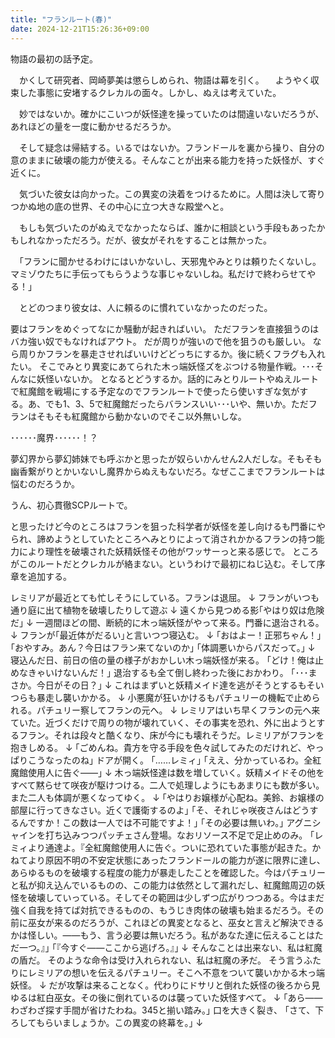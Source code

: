 ```yaml
---
title: "フランルート(春)"
date: 2024-12-21T15:26:36+09:00
---
```

物語の最初の話予定。


　かくして研究者、岡崎夢美は懲らしめられ、物語は幕を引く。
　ようやく収束した事態に安堵するクレカルの面々。しかし、ぬえは考えていた。

　妙ではないか。確かにこいつが妖怪達を操っていたのは間違いないだろうが、あれほどの量を一度に動かせるだろうか。

　そして疑念は帰結する。いるではないか。フランドールを裏から操り、自分の意のままに破壊の能力が使える。そんなことが出来る能力を持った妖怪が、すぐ近くに。

　気づいた彼女は向かった。この異変の決着をつけるために。人間は決して寄りつかぬ地の底の世界、その中心に立つ大きな殿堂へと。

　もしも気づいたのがぬえでなかったならば、誰かに相談という手段もあったかもしれなかっただろう。だが、彼女がそれをすることは無かった。

　｢フランに聞かせるわけにはいかないし、天邪鬼やみとりは頼りたくないし。マミゾウたちに手伝ってもらうような事じゃないしね。私だけで終わらせてやる！｣


　とどのつまり彼女は、人に頼るのに慣れていなかったのだった。
　



要はフランをめぐってなにか騒動が起きればいい。
ただフランを直接狙うのはバカ強い奴でもなければアウト。
だが周りが強いので他を狙うのも厳しい。
なら周りかフランを暴走させればいいけどどっちにするか。後に続くフラグも入れたい。
そこでみとり異変にあてられた木っ端妖怪ズをぶつける物量作戦。･･･そんなに妖怪いないか。
となるとどうするか。話的にみとりルートやぬえルートで紅魔館を戦場にする予定なのでフランルートで使ったら使いすぎな気がする。あ、でも1、3、5で紅魔館だったらバランスいい･･･いや、無いか。ただフランはそもそも紅魔館から動かないのでそこ以外無いしな。

･･････魔界･･････！？


夢幻界から夢幻姉妹でも呼ぶかと思ったが奴らいかんせん2人だしな。そもそも幽香繋がりとかいないし魔界からぬえもないだろ。なぜここまでフランルートは悩むのだろうか。


うん、初心貫徹SCPルートで。



と思ったけど今のところはフランを狙った科学者が妖怪を差し向けるも門番にやられ、諦めようとしていたところへみとりによって消されかかるフランの持つ能力により理性を破壊された妖精妖怪その他がワッサーっと来る感じで。
ところがこのルートだとクレカルが絡まない。というわけで最初にねじ込む。そして序章を追加する。



レミリアが最近とても忙しそうにしている。フランは退屈。
↓
フランがいつも通り庭に出て植物を破壊したりして遊ぶ
↓
遠くから見つめる影｢やはり奴は危険だ｣
↓
一週間ほどの間、断続的に木っ端妖怪がやって来る。門番に退治される。
↓
フランが｢最近体がだるい｣と言いつつ寝込む。
↓
｢おはよー！正邪ちゃん！｣
｢おやすみ。あん？今日はフラン来てないのか｣
｢体調悪いからパスだって。｣
↓
寝込んだ日、前日の倍の量の様子がおかしい木っ端妖怪が来る。
｢どけ！俺は止めなきゃいけないんだ！｣
退治するも全て倒し終わった後におかわり。
｢･･･まさか。今日がその日？｣
↓
これはまずいと妖精メイド達を逃がそうとするもそいつらも暴走し襲いかかる。
↓
小悪魔が狂いかけるもパチュリーの機転で止められる。パチュリー察してフランの元へ。
↓
レミリアはいち早くフランの元へ来ていた。近づくだけで周りの物が壊れていく、その事実を恐れ、外に出ようとするフラン。それは段々と酷くなり、床が今にも壊れそうだ。レミリアがフランを抱きしめる。
↓
｢ごめんね。貴方を守る手段を色々試してみたのだけれど、やっぱりこうなったのね｣
ドアが開く。
｢……レミィ｣
｢ええ、分かっているわ。全紅魔館使用人に告ぐ――｣
↓
木っ端妖怪達は数を増していく。妖精メイドその他をすべて黙らせて咲夜が駆けつける。二人で処理しようにもあまりにも数が多い。また二人も体調が悪くなってゆく。
↓
｢やはりお嬢様が心配ね。美鈴、お嬢様の部屋に行ってきなさい。近くで護衛するのよ｣
｢そ、それじゃ咲夜さんはどうするんですか！この数は一人では不可能ですよ！｣
｢その必要は無いわ。｣
アグニシャインを打ち込みつつパッチェさん登場。なおリソース不足で足止めのみ。
｢レミィより通達よ。『全紅魔館使用人に告ぐ。ついに恐れていた事態が起きた。かねてより原因不明の不安定状態にあったフランドールの能力が遂に限界に達し、あらゆるものを破壊する程度の能力が暴走したことを確認した。今はパチュリーと私が抑え込んでいるものの、この能力は依然として漏れだし、紅魔館周辺の妖怪を破壊していっている。そしてその範囲は少しずつ広がりつつある。今はまだ強く自我を持てば対抗できるものの、もうじき肉体の破壊も始まるだろう。その前に巫女が来るのだろうが、これほどの異変となると、巫女と言えど解決できるかは怪しい。――もう、言う必要は無いだろう。私があなた達に伝えることはただ一つ。』｣
｢『今すぐ――ここから逃げろ。』｣
↓
そんなことは出来ない、私は紅魔の盾だ。
そのような命令は受け入れられない、私は紅魔の矛だ。
そう言うふたりにレミリアの想いを伝えるパチュリー。そこへ不意をついて襲いかかる木っ端妖怪。
↓
だが攻撃は来ることなく。代わりにドサリと倒れた妖怪の後ろから見ゆるは紅白巫女。その後に倒れているのは襲っていた妖怪すべて。
↓
｢あら――わざわざ探す手間が省けたわね。345と揃い踏み。｣
口を大きく裂き、
｢さて、下ろしてもらいましょうか。この異変の終幕を。｣
↓
